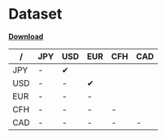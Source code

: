 # Dataset

**[Download](https://drive.google.com/drive/folders/1Sm59gPGBOM-nzssWRtXPY8qZq3Hz1IDa?usp=sharing)**

/   |JPY     |USD     |EUR     |CFH     |CAD
---|--------|--------|--------|--------|-----------
JPY|-       |&#10004;|        |        |
USD|-       |-       |&#10004;|        |
EUR|-       |-       |-       |        |
CFH|-       |-       |-       |-       |
CAD|-       |-       |-       |-       |-
